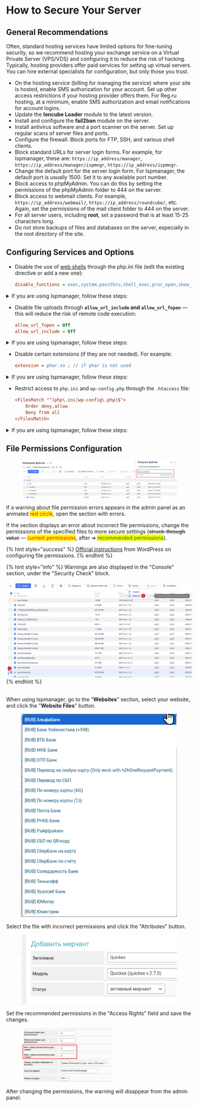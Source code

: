 # How to Secure Your Server

## General Recommendations

Often, standard hosting services have limited options for fine-tuning security, so we recommend hosting your exchange service on a Virtual Private Server (VPS/VDS) and configuring it to reduce the risk of hacking. Typically, hosting providers offer paid services for setting up virtual servers. You can hire external specialists for configuration, but only those you trust.

* On the hosting service (billing for managing the service) where your site is hosted, enable SMS authorization for your account. Set up other access restrictions if your hosting provider offers them. For Reg.ru hosting, at a minimum, enable SMS authorization and email notifications for account logins.
* Update the **Ioncube Loader** module to the latest version.
* Install and configure the **fail2ban** module on the server.
* Install antivirus software and a port scanner on the server. Set up regular scans of server files and ports.
* Configure the firewall. Block ports for FTP, SSH, and various shell clients.
* Block standard URLs for server login forms. For example, for Ispmanager, these are: `https://ip_address/manager`, `https://ip_address/manager/ispmngr`, `https://ip_address/ispmngr`.
* Change the default port for the server login form. For Ispmanager, the default port is usually 1500. Set it to any available port number.
* Block access to phpMyAdmin. You can do this by setting the permissions of the phpMyAdmin folder to 444 on the server.
* Block access to webmail clients. For example, `https://ip_address/webmail/`, `https://ip_address/roundcube/`, etc. Again, set the permissions of the mail client folder to 444 on the server.
* For all server users, including **root**, set a password that is at least 15-25 characters long.
* Do not store backups of files and databases on the server, especially in the root directory of the site.

## **Configuring Services and Options**

* Disable the use of [web shells](https://encyclopedia.kaspersky.ru/glossary/web-shell/) through the php.ini file (edit the existing directive or add a new one):

    ```ini
    disable_functions = exec,system,passthru,shell_exec,proc_open,show_source
    ```

<details>

<summary>If you are using Ispmanager, follow these steps:</summary>

1. Log in to Ispmanager as a <mark style="color:red;">**root user**</mark>.

2. Go to the "**Websites**" section, select your website, and click the "PHP Settings for the Site" button.

<figure><img src="../../../.gitbook/assets/image (2181).png" alt=""><figcaption></figcaption></figure>

3. Search for the `disable_functions` directive, check it, and click the pencil button ("**Edit Variable**").

<figure><img src="../../../.gitbook/assets/image (2182).png" alt=""><figcaption></figcaption></figure>

4. Add the specified functions (do not remove the previous values — just append the specified functions): **`exec,system,passthru,shell_exec,proc_open,show_source`** and save the changes.

    <figure><img src="../../../.gitbook/assets/image (2183).png" alt="" width="544"><figcaption></figcaption></figure>

</details>

* Disable file uploads through **`allow_url_include` and `allow_url_fopen`** — this will reduce the risk of remote code execution:

    ```ini
    allow_url_fopen = Off
    allow_url_include = Off
    ```

<details>

<summary>If you are using Ispmanager, follow these steps:</summary>

1. Log in to Ispmanager as a <mark style="color:red;">**root user**</mark>.

2. Go to the "**Websites**" section, select your website, and click the "**PHP Settings for the Site**" button.

<figure><img src="../../../.gitbook/assets/image (2181).png" alt="" width="563"><figcaption></figcaption></figure>

3. Search for the directives containing `allow_url`, check them, and click the pencil button ("**Edit Variable**").

<figure><img src="../../../.gitbook/assets/image (2185).png" alt="" width="563"><figcaption></figcaption></figure>

4. Set `Off` for the variables and save the changes.

<figure><img src="../../../.gitbook/assets/image (2184).png" alt="" width="563"><figcaption></figcaption></figure>

</details>

* Disable certain extensions (if they are not needed). For example:

    ```ini
    extension = phar.so ; // if phar is not used
    ```

<details>

<summary>If you are using Ispmanager, follow these steps:</summary>

1. Log in to Ispmanager as a <mark style="color:red;">**root user**</mark>.

2. Go to the "**PHP**" section, select the PHP version [that your website is using](https://premium.gitbook.io/main/osnovnye-nastroiki/faq/kak-proverit-versiyu-php-ispolzuyushuyusya-dlya-saita) and click the "Extensions" button.

<figure><img src="../../../.gitbook/assets/image (2186).png" alt="" width="563"><figcaption></figcaption></figure>

3. Search for the extension **`phar`** (for example), check it, and click the pencil button ("**Disable Extension**").

<figure><img src="../../../.gitbook/assets/image (2187).png" alt="" width="531"><figcaption></figcaption></figure>

4. Click the button and confirm the disabling of the extension in the pop-up window.

</details>

* Restrict access to `php.ini` and `wp-config.php` through the `.htaccess` file:

    ```ini
    <FilesMatch "^(php\.ini|wp-config\.php)$">
        Order deny,allow
        Deny from all
    </FilesMatch>
    ```

<details>

<summary>If you are using Ispmanager, follow these steps:</summary>

1. Log in to Ispmanager as <mark style="color:yellow;">**any user**</mark>.

2. Go to the "**Websites**" section, select your website, and click the "**Website Files**" button.

<figure><img src="../../../.gitbook/assets/image (2188).png" alt=""><figcaption></figcaption></figure>

3. Find the `.htaccess` file and enter edit mode by double-clicking it.

<figure><img src="../../../.gitbook/assets/image (2190).png" alt="" width="479"><figcaption></figcaption></figure>

4. Add the text specified above to the file and save the changes.

<figure><img src="../../../.gitbook/assets/image (2191).png" alt="" width="543"><figcaption></figcaption></figure>

</details>

## File Permissions Configuration

<figure><img src="../../../.gitbook/assets/image (1) (1) (1) (1) (1) (1) (1) (1) (1) (1) (1) (1) (1) (1) (1) (1) (1) (1) (1) (1) (1) (1) (1).png" alt="" width="563"><figcaption></figcaption></figure>

If a warning about file permission errors appears in the admin panel as an animated <mark style="color:red;">red circle</mark>, open the section with errors.

If the section displays an error about incorrect file permissions, change the permissions of the specified files to more secure settings (~~struck-through value~~ — <mark style="color:red;">current permissions</mark>, after ➔ <mark style="color:green;">recommended permissions</mark>).

{% hint style="success" %}
[Official instructions](https://developer.wordpress.org/advanced-administration/security/hardening/#file-permissions) from WordPress on configuring file permissions.
{% endhint %}

{% hint style="info" %}
Warnings are also displayed in the "Console" section, under the "Security Check" block.

<img src="../../../.gitbook/assets/image (2) (1) (1) (1) (1) (1) (1) (1) (1) (1) (1) (1) (1) (1) (1) (1) (1) (1) (1).png" alt="" data-size="original">
{% endhint %}

\
When using Ispmanager, go to the "**Websites**" section, select your website, and click the "**Website Files**" button.

<figure><img src="../../../.gitbook/assets/image (2188).png" alt=""><figcaption></figcaption></figure>

Select the file with incorrect permissions and click the "Attributes" button.

<figure><img src="../../../.gitbook/assets/image (2193).png" alt=""><figcaption></figcaption></figure>

Set the recommended permissions in the "Access Rights" field and save the changes.

<figure><img src="../../../.gitbook/assets/image (2197).png" alt="" width="248"><figcaption></figcaption></figure>

After changing the permissions, the warning will disappear from the admin panel.